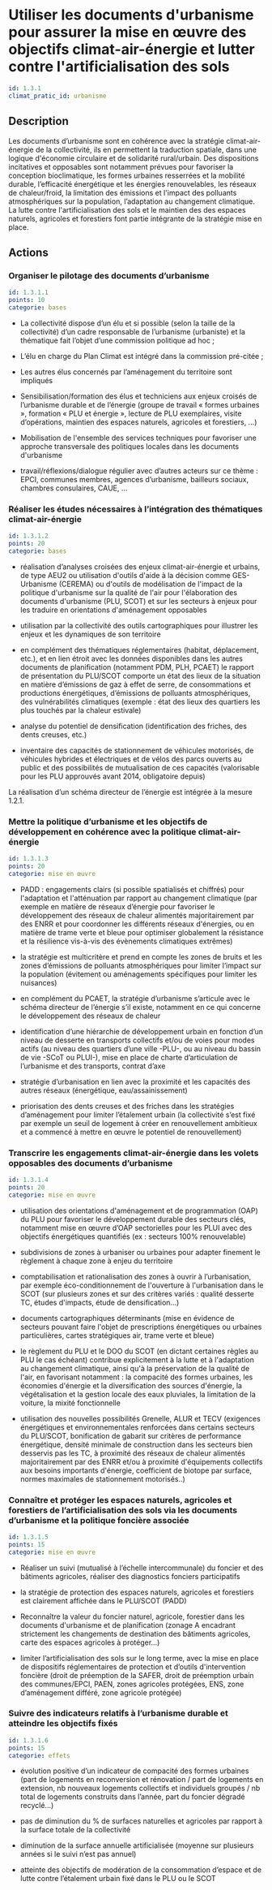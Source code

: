 # Utiliser les documents d'urbanisme pour assurer la mise en œuvre des objectifs climat-air-énergie et lutter contre l'artificialisation des sols
```yaml
id: 1.3.1
climat_pratic_id: urbanisme
```
## Description
Les documents d’urbanisme sont en cohérence avec la stratégie climat-air-énergie de la collectivité, ils en permettent la traduction spatiale, dans une logique d'économie circulaire et de solidarité rural/urbain. Des dispositions incitatives et opposables sont notamment prévues pour favoriser la conception bioclimatique, les formes urbaines resserrées et la mobilité durable, l’efficacité énergétique et les énergies renouvelables, les réseaux de chaleur/froid, la limitation des émissions et l'impact des polluants atmosphériques sur la population, l’adaptation au changement climatique. La lutte contre l'artificialisation des sols et le maintien des des espaces naturels, agricoles et forestiers font partie intégrante de la stratégie mise en place.



## Actions
### Organiser le pilotage des documents d’urbanisme
```yaml
id: 1.3.1.1
points: 10
categorie: bases
```
- La collectivité dispose d’un élu et si possible (selon la taille de la collectivité) d’un cadre responsable de l’urbanisme (urbaniste) et la thématique fait l’objet d’une commission politique ad hoc ;

- L’élu en charge du Plan Climat est intégré dans la commission pré-citée ;

- Les autres élus concernés par l’aménagement du territoire sont impliqués

- Sensibilisation/formation des élus et techniciens aux enjeux croisés de l’urbanisme durable et de l’énergie (groupe de travail « formes urbaines », formation « PLU et énergie », lecture de PLU exemplaires, visite d’opérations, maintien des espaces naturels, agricoles et forestiers, …)

- Mobilisation de l'ensemble des services techniques pour favoriser une approche transversale des politiques locales dans les documents d'urbanisme

- travail/réflexions/dialogue régulier avec d’autres acteurs sur ce thème : EPCI, communes membres, agences d’urbanisme, bailleurs sociaux, chambres consulaires, CAUE, …




### Réaliser les études nécessaires à l’intégration des thématiques climat-air-énergie
```yaml
id: 1.3.1.2
points: 20
categorie: bases
```
- réalisation d’analyses croisées des enjeux climat-air-énergie et urbains, de type AEU2 ou utilisation d'outils d'aide à la décision comme GES-Urbanisme (CEREMA) ou d'outils de modélisation de l'impact de la politique d'urbanisme sur la qualité de l'air pour l'élaboration des documents d'urbanisme (PLU, SCOT) et sur les secteurs à enjeux pour les traduire en orientations d'aménagement opposables

- utilisation par la collectivité des outils cartographiques pour illustrer les enjeux et les dynamiques de son territoire

- en complément des thématiques réglementaires (habitat, déplacement, etc.), et en lien étroit avec les données disponibles dans les autres documents de planification (notamment PDM, PLH, PCAET) le rapport de présentation du PLU/SCOT comporte un état des lieux de la situation en matière d’émissions de gaz à effet de serre, de consommations et productions énergétiques, d’émissions de polluants atmosphériques, des vulnérabilités climatiques (exemple : état des lieux des quartiers les plus touchés par la chaleur estivale)

- analyse du potentiel de densification (identification des friches, des dents creuses, etc.)

- inventaire des capacités de stationnement de véhicules motorisés, de véhicules hybrides et électriques et de vélos des parcs ouverts au public et des possibilités de mutualisation de ces capacités (valorisable pour les PLU approuvés avant 2014, obligatoire depuis)

La réalisation d’un schéma directeur de l’énergie est intégrée à la mesure 1.2.1.




### Mettre la politique d’urbanisme et les objectifs de développement en cohérence avec la politique climat-air-énergie
```yaml
id: 1.3.1.3
points: 20
categorie: mise en œuvre
```
- PADD : engagements clairs (si possible spatialisés et chiffrés) pour l'adaptation et l'atténuation par rapport au changement climatique (par exemple en matière de réseaux d’énergie pour favoriser le développement des réseaux de chaleur alimentés majoritairement par des ENRR et pour coordonner les différents réseaux d'énergies, ou en matière de trame verte et bleue pour optimiser globalement la résistance et la résilience vis-à-vis des évènements climatiques extrêmes)

- la stratégie est multicritère et prend en compte les zones de bruits et les zones d’émissions de polluants atmosphériques pour limiter l’impact sur la population (évitement ou aménagements spécifiques pour limiter les nuisances)

- en complément du PCAET, la stratégie d’urbanisme s’articule avec le schéma directeur de l’énergie s’il existe, notamment en ce qui concerne le développement des réseaux de chaleur

- identification d’une hiérarchie de développement urbain en fonction d’un niveau de desserte en transports collectifs et/ou de voies pour modes actifs (au niveau des quartiers d’une ville -PLU-, ou au niveau du bassin de vie -SCoT ou PLUI-), mise en place de charte d’articulation de l’urbanisme et des transports, contrat d’axe

- stratégie d’urbanisation en lien avec la proximité et les capacités des autres réseaux (énergétique, eau/assainissement)

- priorisation des dents creuses et des friches dans les stratégies d’aménagement pour limiter l’étalement urbain (la collectivité s’est fixé par exemple un seuil de logement à créer en renouvellement ambitieux et a commencé à mettre en œuvre le potentiel de renouvellement)




### Transcrire les engagements climat-air-énergie dans les volets opposables des documents d’urbanisme
```yaml
id: 1.3.1.4
points: 20
categorie: mise en œuvre
```
- utilisation des orientations d'aménagement et de programmation (OAP) du PLU pour favoriser le développement durable des secteurs clés, notamment mise en œuvre d’OAP sectorielles pour les PLUI avec des objectifs énergétiques quantifiés (ex : secteurs 100% renouvelable)

- subdivisions de zones à urbaniser ou urbaines pour adapter finement le règlement à chaque zone à enjeu du territoire

- comptabilisation et rationalisation des zones à ouvrir à l’urbanisation, par exemple éco-conditionnement de l'ouverture à l'urbanisation dans le SCOT (sur plusieurs zones et sur des critères variés : qualité desserte TC, études d'impacts, étude de densification...)

- documents cartographiques déterminants (mise en évidence de secteurs pouvant faire l'objet de prescriptions énergétiques ou urbaines particulières, cartes stratégiques air, trame verte et bleue)

- le règlement du PLU et le DOO du SCOT (en dictant certaines règles au PLU le cas échéant) contribue explicitement à la lutte et à l'adaptation au changement climatique, ainsi qu'à la préservation de la qualité de l'air, en favorisant notamment : la compacité des formes urbaines, les économies d'énergie et la diversification des sources d'énergie, la végétalisation et la gestion locale des eaux pluviales, la limitation de la voiture, la mixité fonctionnelle

- utilisation des nouvelles possibilités Grenelle, ALUR et TECV (exigences énergétiques et environnementales renforcées dans certains secteurs du PLU/SCOT, bonification de gabarit sur critères de performance énergétique, densité minimale de construction dans les secteurs bien desservis pas les TC, à proximité des réseaux de chaleur alimentés majoritairement par des ENRR et/ou à proximité d'équipements collectifs aux besoins importants d'énergie, coefficient de biotope par surface, normes maximales de stationnement motorisés..)




### Connaître et protéger les  espaces naturels, agricoles et forestiers de l’artificialisation des sols via les documents d’urbanisme et la politique foncière associée
```yaml
id: 1.3.1.5
points: 15
categorie: mise en œuvre
```
- Réaliser un suivi (mutualisé à l’échelle intercommunale) du foncier et des bâtiments agricoles, réaliser des diagnostics fonciers participatifs

- la stratégie de protection des  espaces naturels, agricoles et forestiers est clairement affichée dans le PLU/SCOT (PADD)

- Reconnaître la valeur du foncier naturel, agricole, forestier dans les documents d'urbanisme et de planification (zonage A encadrant strictement les changements de destination des bâtiments agricoles, carte des espaces agricoles à protéger...)

- limiter l’artificialisation des sols sur le long terme, avec la mise en place de dispositifs réglementaires de protection et d’outils d'intervention foncière (droit de préemption de la SAFER, droit de préemption urbain des communes/EPCI, PAEN, zones agricoles protégées, ENS, zone d’aménagement différé, zone agricole protégée)




### Suivre des indicateurs relatifs à l’urbanisme durable et atteindre les objectifs fixés
```yaml
id: 1.3.1.6
points: 15
categorie: effets
```
- évolution positive d’un indicateur de compacité des formes urbaines (part de logements en reconversion et rénovation / part de logements en extension, nb nouveaux logements collectifs et individuels groupés / nb total de logements construits dans l’année, part du foncier dégradé recyclé...)

- pas de diminution du % de surfaces naturelles et agricoles par rapport à la surface totale de la collectivité

- diminution de la surface annuelle artificialisée (moyenne sur plusieurs années si le suivi n’est pas annuel)

- atteinte des objectifs de modération de la consommation d’espace et de lutte contre l’étalement urbain fixé dans le PLU ou le SCOT



